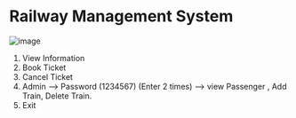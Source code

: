 # Railway Management System

![image](https://user-images.githubusercontent.com/72241207/168609146-ee8104be-79b7-45a7-847f-60624aaba6f4.png)

1) View Information
2) Book Ticket
3) Cancel Ticket
4) Admin --> Password (1234567) (Enter 2 times) --> view Passenger , Add Train, Delete Train.
5) Exit
